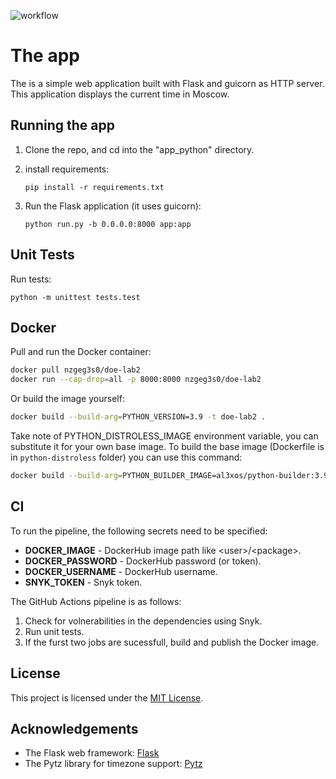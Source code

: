 ![workflow](https://github.com/TeaWhyDee/DOE-course-labs/actions/workflows/github-actions.yml/badge.svg)

# The app

The is a simple web application built with Flask and guicorn as HTTP server. This application displays the current time in Moscow.

## Running the app

1.  Clone the repo, and cd into the "app\_python" directory.

2.  install requirements:

        pip install -r requirements.txt

3.  Run the Flask application (it uses guicorn):

        python run.py -b 0.0.0.0:8000 app:app

## Unit Tests

Run tests:

    python -m unittest tests.test

## Docker

Pull and run the Docker container:

```bash
docker pull nzgeg3s0/doe-lab2
docker run --cap-drop=all -p 8000:8000 nzgeg3s0/doe-lab2
```

Or build the image yourself:

```bash
docker build --build-arg=PYTHON_VERSION=3.9 -t doe-lab2 .
```

Take note of PYTHON\_DISTROLESS\_IMAGE environment variable, you can substitute it for your own base image.
To build the base image (Dockerfile is in `python-distroless` folder) you can use this command:

```bash
docker build --build-arg=PYTHON_BUILDER_IMAGE=al3xos/python-builder:3.9-debian11 --build-arg=GOOGLE_DISTROLESS_BASE_IMAGE=gcr.io/distroless/cc -t python-distroless:3.9-debian11 .
```

## CI

To run the pipeline, the following secrets need to be specified:

*   **DOCKER\_IMAGE** - DockerHub image path like \<user>/\<package>.
*   **DOCKER\_PASSWORD** - DockerHub password (or token).
*   **DOCKER\_USERNAME** - DockerHub username.
*   **SNYK\_TOKEN** - Snyk token.

The GitHub Actions pipeline is as follows:

1.  Check for volnerabilities in the dependencies using Snyk.
2.  Run unit tests.
3.  If the furst two jobs are sucessfull, build and publish the Docker image.

## License

This project is licensed under the [MIT License](LICENSE).

## Acknowledgements

*   The Flask web framework: [Flask](https://flask.palletsprojects.com/)
*   The Pytz library for timezone support: [Pytz](https://pythonhosted.org/pytz/)
